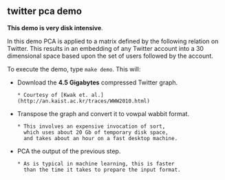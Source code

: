 twitter pca demo
--------------

__This demo is very disk intensive__.

In this demo PCA is applied to a matrix defined by the following
relation on Twitter.  This results in an embedding of any Twitter 
account into a 30 dimensional space based upon the set of users
followed by the account.  

To execute the demo, type `make demo`.  This will:

  * Download the __4.5 Gigabytes__ compressed Twitter graph.

        * Courtesy of [Kwak et. al.](http://an.kaist.ac.kr/traces/WWW2010.html)
  * Transpose the graph and convert it to vowpal wabbit format.

        * This involves an expensive invocation of sort,
          which uses about 20 Gb of temporary disk space,
          and takes about an hour on a fast desktop machine.
  * PCA the output of the previous step.

        * As is typical in machine learning, this is faster
          than the time it takes to prepare the input format.
